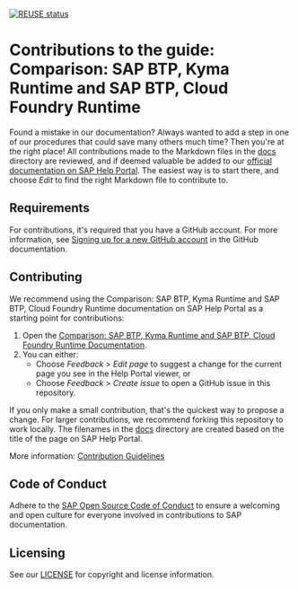 [![REUSE status](https://api.reuse.software/badge/github.com/SAP-docs/btp-runtime-comparison-guide)](https://api.reuse.software/info/github.com/SAP-docs/btp-runtime-comparison-guide)

# Contributions to the guide: Comparison: SAP BTP, Kyma Runtime and SAP BTP, Cloud Foundry Runtime

Found a mistake in our documentation? Always wanted to add a step in one of our procedures that could save many others much time? Then you're at the right place! All contributions made to the Markdown files in the [docs](docs) directory are reviewed, and if deemed valuable be added to our [official documentation on SAP Help Portal](https://help.sap.com/docs/BTP/8cc4e6b957be41d0b7a07680d1d9bb07/de5c964bd17443409e11c55f4f5dacb7.html?locale=en-US&state=PRODUCTION&version=Cloud). The easiest way is to start there, and choose _Edit_ to find the right Markdown file to contribute to.

## Requirements

For contributions, it's required that you have a GitHub account. For more information, see [Signing up for a new GitHub account](https://docs.github.com/en/github/getting-started-with-github/signing-up-for-a-new-github-account) in the GitHub documentation.


## Contributing

We recommend using the Comparison: SAP BTP, Kyma Runtime and SAP BTP, Cloud Foundry Runtime documentation on SAP Help Portal as a starting point for contributions:

1. Open the [Comparison: SAP BTP, Kyma Runtime and SAP BTP, Cloud Foundry Runtime Documentation](https://help.sap.com/docs/BTP/8cc4e6b957be41d0b7a07680d1d9bb07/de5c964bd17443409e11c55f4f5dacb7.html?locale=en-US&state=PRODUCTION&version=Cloud).
1. You can either:
    * Choose *Feedback* > *Edit page* to suggest a change for the current page you see in the Help Portal viewer, or
    * Choose *Feedback* > *Create issue* to open a GitHub issue in this repository.

If you only make a small contribution, that's the quickest way to propose a change. For larger contributions, we recommend forking this repository to work locally. The filenames in the [docs](docs) directory are created based on the title of the page on SAP Help Portal.

More information: [Contribution Guidelines](https://help.sap.com/products/open-documentation-initiative/contribution-guidelines/readme.html)

## Code of Conduct

Adhere to the [SAP Open Source Code of Conduct](https://github.com/SAP-docs/.github/blob/main/CODE_OF_CONDUCT.md) to ensure a welcoming and open culture for everyone involved in contributions to SAP documentation.

## Licensing

See our [LICENSE](LICENSE) for copyright and license information.










